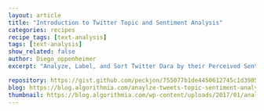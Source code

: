 ```yaml
---
layout: article
title: "Introduction to Twitter Topic and Sentiment Analysis"
categories: recipes
recipe_tags: [text-analysis]
tags: [text-analysis]
show_related: false
author: Diego_oppenheimer
excerpt: "Analyze, Label, and Sort Twitter Dara by their Perceived Sentiment"

repository: https://gist.github.com/peckjon/755077b1de4450612745c1d398594b9d
blog: https://blog.algorithmia.com/anaylze-tweets-topic-sentiment-analysis/
thumbnail: https://blog.algorithmia.com/wp-content/uploads/2017/01/analyze-tweets-algorithms-1.jpg
---
```


